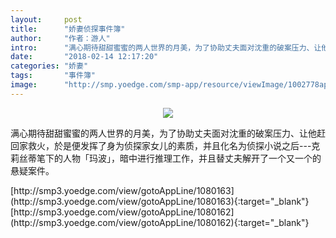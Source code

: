 ```yaml
---
layout:     post
title:      "娇妻侦探事件簿"
author:     "作者：游人"
intro:      "满心期待甜甜蜜蜜的两人世界的月美，为了协助丈夫面对沈重的破案压力、让他赶回家救火，於是便发挥了身为侦探家女儿的素质，并且化名为侦探小说之后---克莉丝蒂笔下的人物「玛波」，暗中进行推理工作，并且替丈夫解开了一个又一个的悬疑案件。"
date:       "2018-02-14 12:17:20"
categories: "娇妻"
tags:       "事件簿"
image:      "http://smp.yoedge.com/smp-app/resource/viewImage/1002778appline.png"
---
```

<div style="text-align: center">
<p><img src="http://smp.yoedge.com/smp-app/resource/viewImage/1002778appline.png"/></p>
</div>
<p class="post-meta">
<span>满心期待甜甜蜜蜜的两人世界的月美，为了协助丈夫面对沈重的破案压力、让他赶回家救火，於是便发挥了身为侦探家女儿的素质，并且化名为侦探小说之后---克莉丝蒂笔下的人物「玛波」，暗中进行推理工作，并且替丈夫解开了一个又一个的悬疑案件。</span>
</p>
[http://smp3.yoedge.com/view/gotoAppLine/1080163](http://smp3.yoedge.com/view/gotoAppLine/1080163){:target="_blank"}
[http://smp3.yoedge.com/view/gotoAppLine/1080162](http://smp3.yoedge.com/view/gotoAppLine/1080162){:target="_blank"}


